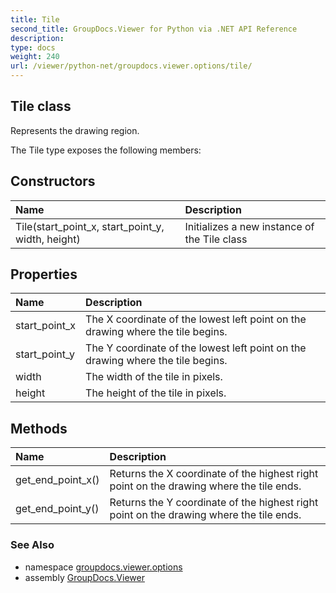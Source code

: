 ```yaml
---
title: Tile
second_title: GroupDocs.Viewer for Python via .NET API Reference
description: 
type: docs
weight: 240
url: /viewer/python-net/groupdocs.viewer.options/tile/
---
```


## Tile class

Represents the drawing region.

The Tile type exposes the following members:
## Constructors
| Name | Description |
| :- | :- |
|Tile(start_point_x, start_point_y, width, height)|Initializes a new instance of the Tile class|
## Properties
| Name | Description |
| :- | :- |
|start_point_x|The X coordinate of the lowest left point on the drawing where the tile begins.|
|start_point_y|The Y coordinate of the lowest left point on the drawing where the tile begins.|
|width|The width of the tile in pixels.|
|height|The height of the tile in pixels.|
## Methods
| Name | Description |
| :- | :- |
|get_end_point_x()|Returns the X coordinate of the highest right point on the drawing where the tile ends.|
|get_end_point_y()|Returns the Y coordinate of the highest right point on the drawing where the tile ends.|

### See Also

* namespace [groupdocs.viewer.options](/viewer/python-net/groupdocs.viewer.options/)
* assembly [GroupDocs.Viewer](/viewer/python-net/)

